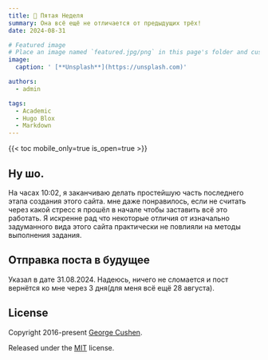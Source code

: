 ```yaml
---
title: 🫥️ Пятая Неделя
summary: Она всё ещё не отличается от предыдущих трёх!
date: 2024-08-31

# Featured image
# Place an image named `featured.jpg/png` in this page's folder and customize its options here.
image:
  caption: ' [**Unsplash**](https://unsplash.com)'

authors:
  - admin

tags:
  - Academic
  - Hugo Blox
  - Markdown
---
```




{{< toc mobile_only=true is_open=true >}}
## Ну шо.
На часах 10:02, я заканчиваю делать простейшую часть последнего этапа создания этого сайта. мне даже понравилось, если не считать через какой стресс я прошёл в начале чтобы заставить всё это работать. Я искренне рад что некоторые отличия от изначально задуманного вида этого сайта практически не повлияли на методы выполнения задания. 

## Отправка поста в будущее
Указал в дате 31.08.2024. Надеюсь, ничего не сломается и пост вернётся ко мне через 3 дня(для меня всё ещё 28 августа).

## License

Copyright 2016-present [George Cushen](https://georgecushen.com).

Released under the [MIT](https://github.com/HugoBlox/hugo-blox-builder/blob/main/LICENSE.md) license.
